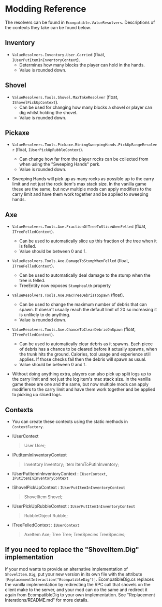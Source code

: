 ﻿# Modding Reference

The resolvers can be found in `Ecompatible.ValueResolvers`. Descriptions of the contexts they take can be found below.

## Inventory

- `ValueResolvers.Inventory.User.Carried` (float, `IUserPutItemInInventoryContext`).
	- Determines how many blocks the player can hold in the hands.
	- Value is rounded down.

## Shovel

- `ValueResolvers.Tools.Shovel.MaxTakeResolver` (float, `IShovelPickUpContext`).
	- Can be used for changing how many blocks a shovel or player can dig whilst holding the shovel.
	- Value is rounded down.

## Pickaxe

- `ValueResolvers.Tools.Pickaxe.MiningSweepingHands.PickUpRangeResolver` (float, `IUserPickUpRubbleContext`).
	- Can change how far from the player rocks can be collected from when using the "Sweeping Hands" perk.
	- Value is rounded down.

- Sweeping Hands will pick up as many rocks as possible up to the carry limit and not just the rock item's max stack size. In the vanilla game these are the same, but now multiple mods can apply modifiers to the carry limit and have them work together and be applied to sweeping hands.

## Axe

- `ValueResolvers.Tools.Axe.FractionOfTreeToSliceWhenFelled` (float, `ITreeFelledContext`).
	- Can be used to automatically slice up this fraction of the tree when it is felled.
	- Value should be between 0 and 1.

- `ValueResolvers.Tools.Axe.DamageToStumpWhenFelled` (float, `ITreeFelledContext`).
	- Can be used to automatically deal damage to the stump when the tree is felled.
	- TreeEntity now exposes `StumpHealth` property

- `ValueResolvers.Tools.Axe.MaxTreeDebrisToSpawn` (float).
	- Can be used to change the maximum number of debris that can spawn. It doesn't usually reach the default limit of 20 so increasing it is unlikely to do anything.
	- Value is rounded down.

- `ValueResolvers.Tools.Axe.ChanceToClearDebrisOnSpawn` (float, `ITreeFelledContext`).
	- Can be used to automatically clear debris as it spawns. Each piece of debris has a chance to be cleared before it actually spawns, when the trunk hits the ground. Calories, tool usage and experience still applies. If those checks fail then the debris will spawn as usual.
	- Value should be between 0 and 1.

- Without doing anything extra, players can also pick up split logs up to the carry limit and not just the log item's max stack size. In the vanilla game these are one and the same, but now multiple mods can apply modifiers to the carry limit and have them work together and be applied to picking up sliced logs.

## Contexts

- You can create these contexts using the static methods in `ContextFactory`.

- IUserContext
	> User User;

- IPutItemInInventoryContext
	> Inventory Inventory;
	> Item ItemToPutInInventory;

- IUserPutItemInInventoryContext : `IUserContext`, `IPutItemInInventoryContext`

- IShovelPickUpContext : `IUserPutItemInInventoryContext`
	> ShovelItem Shovel;

- IUserPickUpRubbleContext : `IUserPutItemInInventoryContext`
	> RubbleObject Rubble;

- ITreeFelledContext : `IUserContext`
	> AxeItem Axe;
	> Tree Tree;
	> TreeSpecies TreeSpecies;

## If you need to replace the "ShovelItem.Dig" implementation

If your mod wants to provide an alternative implementation of `ShovelItem.Dig`, put your new version in its own file with the attribute `[ReplacementInteraction("EcompatibleDig")]`. EcompatibleDig.cs replaces the vanilla implementation by redirecting the RPC call that shovels on the client make to the server, and your mod can do the same and redirect it again from EcompatibleDig to your own implementation.
See "Replacement Interations/README.md" for more details. 